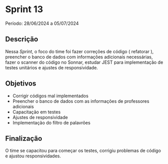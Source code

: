 # Sprint 13

Período: 28/06/2024 a 05/07/2024

## Descrição

Nessa _Sprint_, o foco do time foi fazer correções de código ( refatorar ), preencher o banco de dados com informações adicionais necessárias, fazer o scanner do código no Sonnar, estudar JEST para implementação de testes unitários e ajustes de responsividade.

## Objetivos
- Corrigir códigos mal implementados
- Preencher o banco de dados com as informações de professores adicionais
- Capacitação em testes
- Ajustes de responsividade
- Implementação do filtro de palavrões

## Finalização
O time se capacitou para começar os testes, corrigiu problemas de código e ajustou responsividades.
